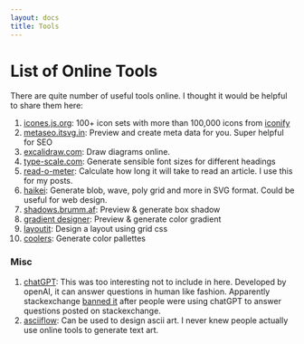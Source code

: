```yaml
---
layout: docs
title: Tools
---
```


# List of Online Tools
There are quite number of useful tools online. I thought it would be helpful to share them here:

1. [icones.js.org](https://icones.js.org/): 100+ icon sets with more than 100,000 icons from [iconify](https://github.com/iconify/iconify)
2. [metaseo.itsvg.in](https://metaseo.itsvg.in/): Preview and create meta data for you. Super helpful for SEO
3. [excalidraw.com](https://excalidraw.com/): Draw diagrams online.
4. [type-scale.com](https://type-scale.com/): Generate sensible font sizes for different headings
5. [read-o-meter](https://niram.org/read/): Calculate how long it will take to read an article. I use this for my posts.
6. [haikei](https://app.haikei.app/): Generate blob, wave, poly grid and more in SVG format. Could be useful for web design.
7. [shadows.brumm.af](https://shadows.brumm.af/): Preview & generate box shadow
8. [gradient designer](https://gradient-designer.csspost.com/): Preview & generate color gradient
9. [layoutit](https://grid.layoutit.com/): Design a layout using grid css
10. [coolers](https://coolors.co/): Generate color pallettes


### Misc
1. [chatGPT](https://chat.openai.com/chat): This was too interesting not to include in here. Developed by openAI, it can answer questions in human like fashion. Apparently stackexchange [banned it](https://meta.stackoverflow.com/questions/421831/temporary-policy-chatgpt-is-banned) after people were using chatGPT to answer questions posted on stackexchange. 
2. [asciiflow](https://asciiflow.com/#/): Can be used to design ascii art. I never knew people actually use online tools to generate text art.
